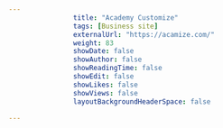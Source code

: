 ---
                title: "Academy Customize"
                tags: [Business site]
                externalUrl: "https://acamize.com/"
                weight: 83
                showDate: false
                showAuthor: false
                showReadingTime: false
                showEdit: false
                showLikes: false
                showViews: false
                layoutBackgroundHeaderSpace: false
                ---
